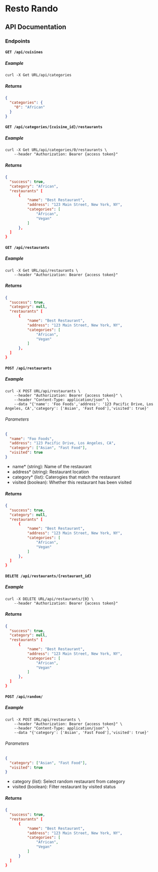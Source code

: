 # Resto Rando

## API Documentation

### Endpoints

#### `GET /api/cuisines`

##### Example

`curl -X Get URL/api/categories`

##### Returns

```json
{
  "categories": {
    "0": "African"
  }
}
```

#### `GET /api/categories/{cuisine_id}/restaurants`

##### Example

```
curl -X Get URL/api/categories/0/restaurants \
    --header "Authorization: Bearer {access token}"
```

##### Returns

```json
{
  "success": true,
  "category": "African",
  "restaurants" [
      {
          "name": "Best Restaurant",
          "address": "123 Main Street, New York, NY",
          "categories": [
              "African",
              "Vegan"
          ]
      },
  ]
}
```

#### `GET /api/restaurants`

##### Example

```
curl -X Get URL/api/restaurants \
    --header "Authorization: Bearer {access token}"
```

##### Returns

```json
{
  "success": true,
  "category": null,
  "restaurants" [
      {
          "name": "Best Restaurant",
          "address": "123 Main Street, New York, NY",
          "categories": [
              "African",
              "Vegan"
          ]
      },
  ]
}
```

#### `POST /api/restaurants`

##### Example

```
curl -X POST URL/api/restaurants \
    --header "Authorization: Bearer {access token}" \
    --header "Content-Type: application/json" \
    --data "{'name': 'Foo Foods','address': '123 Pacific Drive, Los Angeles, CA','category': ['Asian', 'Fast Food'],'visited': true}'
```

###### Parameters

```json
{
  "name": "Foo Foods",
  "address": "123 Pacific Drive, Los Angeles, CA",
  "category": ["Asian", "Fast Food"],
  "visited": true
}
```

- name\* (string): Name of the restaurant
- address\* (string): Restaurant location
- category\* (list): Caterogies that match the restaurant
- visited (boolean): Whether this restaurant has been visited

##### Returns

```json
{
  "success": true,
  "category": null,
  "restaurants" [
      {
          "name": "Best Restaurant",
          "address": "123 Main Street, New York, NY",
          "categories": [
              "African",
              "Vegan"
          ]
      },
  ]
}
```

#### `DELETE /api/restaurants/{restaurant_id}`

##### Example

```
curl -X DELETE URL/api/restaurants/{0} \
    --header "Authorization: Bearer {access token}"
```

##### Returns

```json
{
  "success": true,
  "category": null,
  "restaurants" [
      {
          "name": "Best Restaurant",
          "address": "123 Main Street, New York, NY",
          "categories": [
              "African",
              "Vegan"
          ]
      },
  ]
}
```

#### `POST /api/random/`

##### Example

```
curl -X POST URL/api/restaurants \
    --header "Authorization: Bearer {access token}" \
    --header "Content-Type: application/json" \
    --data "{'category': ['Asian', 'Fast Food'],'visited': true}'
```

###### Parameters

```json
{
  "category": ["Asian", "Fast Food"],
  "visited": true
}
```

- category (list): Select random restaurant from category
- visited (boolean): Filter restaurant by visited status

##### Returns

```json
{
  "success": true,
  "restaurants" [
      {
          "name": "Best Restaurant",
          "address": "123 Main Street, New York, NY",
          "categories": [
              "African",
              "Vegan"
          ]
      }
  ]
}
```
